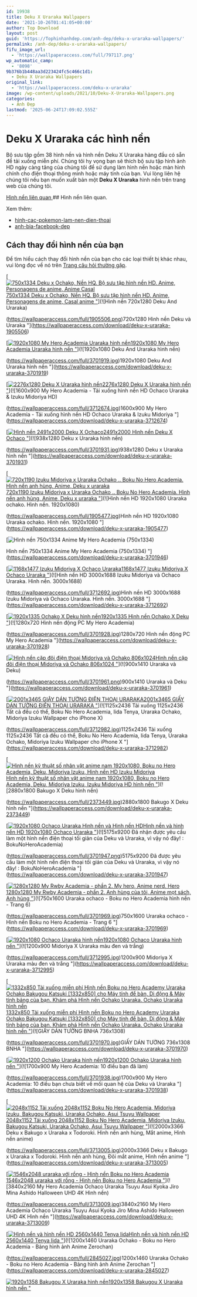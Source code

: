 ```yaml
---
id: 19938
title: Deku X Uraraka Wallpapers
date: '2021-10-26T01:41:05+00:00'
author: Top Download
layout: post
guid: 'https://Tophinhanhdep.com/anh-dep/deku-x-uraraka-wallpapers/'
permalink: /anh-dep/deku-x-uraraka-wallpapers/
fifu_image_url:
  - 'https://wallpaperaccess.com/full/797117.png'
wp_automatic_camp:
  - '8098'
9b376b1b448aa3d223424fc5c466c1d1:
  - Deku X Uraraka Wallpapers
original_link:
  - 'https://wallpaperaccess.com/deku-x-uraraka'
image: /wp-content/uploads/2021/10/Deku-X-Uraraka-Wallpapers.png
categories:
  - Ảnh Đẹp
lastmod: '2025-06-24T17:09:02.555Z'
---
```

# Deku X Uraraka các hình nền

Bộ sưu tập gồm 38 hình nền và hình nền Deku X Uraraka hàng đầu có sẵn để tải xuống miễn phí. Chúng tôi hy vọng bạn sẽ thích bộ sưu tập hình ảnh HD ngày càng tăng của chúng tôi để sử dụng làm hình nền hoặc màn hình chính cho điện thoại thông minh hoặc máy tính của bạn. Vui lòng liên hệ chúng tôi nếu bạn muốn xuất bản một **Deku X Uraraka** hình nền trên trang web của chúng tôi.

[Hình nền liên quan ](#related) ## Hình nền liên quan.

   
 Xem thêm:

   
- [hinh-cac-pokemon-lam-nen-dien-thoai](https://tophinhanhdep.com/anh-anime/hinh-cac-pokemon-lam-nen-dien-thoai/)
- [anh-bia-facebook-dep](https://tophinhanhdep.com/anh-bia/anh-bia-facebook-dep/)

## Cách thay đổi hình nền của bạn

Để tìm hiểu cách thay đổi hình nền của bạn cho các loại thiết bị khác nhau, vui lòng đọc về nó trên [Trang câu hỏi thường gặp](https://tophinhanhdep.com/faq/).

  
[[![750x1334 Deku x Ochako, Nền HQ.  Bộ sưu tập hình nền HD.  Anime, Personagens de anime, Anime Casal](https://wallpaperaccess.com/full/797117.png)750x1334 Deku x Ochako, Nền HQ. Bộ sưu tập hình nền HD. Anime, Personagens de anime, Casal anime "](https://wallpaperaccess.com/download/deku-x-uraraka-797117)](![Hình nền 720x1280 Deku And Uraraka)

(https://wallpaperaccess.com/full/1905506.png)720x1280 Hình nền Deku và Uraraka "](https://wallpaperaccess.com/download/deku-x-uraraka-1905506)

[[![1920x1080 My Hero Academia Uraraka hình nền](https://wallpaperaccess.com/full/2167644.jpg)1920x1080 My Hero Academia Uraraka hình nền "](https://wallpaperaccess.com/download/deku-x-uraraka-2167644)](![1920x1080 Deku And Uraraka hình nền)

(https://wallpaperaccess.com/full/3701919.jpg)1920x1080 Deku And Uraraka hình nền "](https://wallpaperaccess.com/download/deku-x-uraraka-3701919)

[[![2276x1280 Deku X Uraraka hình nền](https://wallpaperaccess.com/full/3712672.jpg)2276x1280 Deku X Uraraka hình nền "](https://wallpaperaccess.com/download/deku-x-uraraka-3712672)](![1600x900 My Hero Academia - Tải xuống hình nền HD Ochaco Uraraka & Izuku Midoriya HD)

(https://wallpaperaccess.com/full/3712674.jpg)1600x900 My Hero Academia - Tải xuống hình nền HD Ochaco Uraraka &amp; Izuku Midoriya "](https://wallpaperaccess.com/download/deku-x-uraraka-3712674)

[[![Hình nền 2491x2000 Deku X Ochaco](https://wallpaperaccess.com/full/3701923.jpg)2491x2000 Hình nền Deku X Ochaco "](https://wallpaperaccess.com/download/deku-x-uraraka-3701923)](![938x1280 Deku x Uraraka hình nền)

(https://wallpaperaccess.com/full/3701931.jpg)938x1280 Deku x Uraraka hình nền "](https://wallpaperaccess.com/download/deku-x-uraraka-3701931)

[[![720x1190 Izuku Midoriya x Uraraka Ochako .. Boku No Hero Academia.  Hình nền anh hùng, Anime, Deku x uraraka](https://wallpaperaccess.com/full/3701925.jpg)720x1190 Izuku Midoriya x Uraraka Ochako .. Boku No Hero Academia. Hình nền anh hùng, Anime, Deku x uraraka "](https://wallpaperaccess.com/download/deku-x-uraraka-3701925)](![Hình nền HD 1920x1080 Uraraka ochako.  Hình nền.  1920x1080)

(https://wallpaperaccess.com/full/1905477.jpg)Hình nền HD 1920x1080 Uraraka ochako. Hình nền. 1920x1080 "](https://wallpaperaccess.com/download/deku-x-uraraka-1905477)

[![Hình nền 750x1334 Anime My Hero Academia (750x1334)](https://wallpaperaccess.com/full/3701946.png)

Hình nền 750x1334 Anime My Hero Academia (750x1334) "](https://wallpaperaccess.com/download/deku-x-uraraka-3701946)

[[![1168x1477 Izuku Midoriya X Ochaco Uraraka](https://wallpaperaccess.com/full/3701926.jpg)1168x1477 Izuku Midoriya X Ochaco Uraraka "](https://wallpaperaccess.com/download/deku-x-uraraka-3701926)](![Hình nền HD 3000x1688 Izuku Midoriya và Ochaco Uraraka.  Hình nền.  3000x1688)

(https://wallpaperaccess.com/full/3712692.jpg)Hình nền HD 3000x1688 Izuku Midoriya và Ochaco Uraraka. Hình nền. 3000x1688 "](https://wallpaperaccess.com/download/deku-x-uraraka-3712692)

[[![1920x1335 Ochako X Deku hình nền](https://wallpaperaccess.com/full/3701935.jpg)1920x1335 Hình nền Ochako X Deku "](https://wallpaperaccess.com/download/deku-x-uraraka-3701935)](![1280x720 Hình nền động PC My Hero Academia)

(https://wallpaperaccess.com/full/3701928.jpg)1280x720 Hình nền động PC My Hero Academia "](https://wallpaperaccess.com/download/deku-x-uraraka-3701928)

[[![Hình nền cặp đôi điện thoại Midoriya và Ochako 806x1024](https://wallpaperaccess.com/full/3712979.jpg)Hình nền cặp đôi điện thoại Midoriya và Ochako 806x1024 "](https://wallpaperaccess.com/download/deku-x-uraraka-3712979)](![900x1410 Uraraka và Deku)

(https://wallpaperaccess.com/full/3701961.png)900x1410 Uraraka và Deku "](https://wallpaperaccess.com/download/deku-x-uraraka-3701961)

[[![2001x3465 GIẤY DÁN TƯỜNG ĐIỆN THOẠI URARAKA](https://wallpaperaccess.com/full/3701933.jpg)2001x3465 GIẤY DÁN TƯỜNG ĐIỆN THOẠI URARAKA "](https://wallpaperaccess.com/download/deku-x-uraraka-3701933)](![1125x2436 Tải xuống 1125x2436 Tất cả đều có thể, Boku No Hero Academia, Iida Tenya, Uraraka Ochako, Midoriya Izuku Wallpaper cho iPhone X)

(https://wallpaperaccess.com/full/3712982.jpg)1125x2436 Tải xuống 1125x2436 Tất cả đều có thể, Boku No Hero Academia, Iida Tenya, Uraraka Ochako, Midoriya Izuku Wallpaper cho iPhone X "](https://wallpaperaccess.com/download/deku-x-uraraka-3712982)

[[![Hình nền kỹ thuật số nhân vật anime nam 1920x1080, Boku no Hero Academia, Deku, Midoriya Izuku, Hình nền HD Izuku Midoriya](https://wallpaperaccess.com/full/1905663.jpg)Hình nền kỹ thuật số nhân vật anime nam 1920x1080, Boku no Hero Academia, Deku, Midoriya Izuku, Izuku Midoriya HD hình nền "](https://wallpaperaccess.com/download/deku-x-uraraka-1905663)](![2880x1800 Bakugo X Deku hình nền)

(https://wallpaperaccess.com/full/2373449.jpg)2880x1800 Bakugo X Deku hình nền "](https://wallpaperaccess.com/download/deku-x-uraraka-2373449)

[[![1920x1080 Ochaco Uraraka Hình nền và Hình nền HD](https://wallpaperaccess.com/full/2167765.png)Hình nền và hình nền HD 1920x1080 Ochaco Uraraka "](https://wallpaperaccess.com/download/deku-x-uraraka-2167765)](![5175x9200 Đã nhận được yêu cầu làm một hình nền điện thoại tối giản của Deku và Uraraka, vì vậy nó đây!  : BokuNoHeroAcademia)

(https://wallpaperaccess.com/full/3701947.png)5175x9200 Đã được yêu cầu làm một hình nền điện thoại tối giản của Deku và Uraraka, vì vậy nó đây! : BokuNoHeroAcademia "](https://wallpaperaccess.com/download/deku-x-uraraka-3701947)

[[![1280x1280 My Rwby Academia - phần 2. My hero, Anime nerd, Hero](https://wallpaperaccess.com/full/3712991.jpg)1280x1280 My Rwby Academia - phần 2. Anh hùng của tôi, Anime mọt sách, Anh hùng "](https://wallpaperaccess.com/download/deku-x-uraraka-3712991)](![750x1600 Uraraka ochaco - Boku no Hero Academia hình nền - Trang 6)

(https://wallpaperaccess.com/full/3701969.jpg)750x1600 Uraraka ochaco - Hình nền Boku no Hero Academia - Trang 6 "](https://wallpaperaccess.com/download/deku-x-uraraka-3701969)

[[![1920x1080 Ochaco Uraraka hình nền](https://wallpaperaccess.com/full/1905474.png)1920x1080 Ochaco Uraraka hình nền "](https://wallpaperaccess.com/download/deku-x-uraraka-1905474)](![1200x900 Midoriya X Uraraka màu đen và trắng)

(https://wallpaperaccess.com/full/3712995.jpg)1200x900 Midoriya X Uraraka màu đen và trắng "](https://wallpaperaccess.com/download/deku-x-uraraka-3712995)

[[![1332x850 Tải xuống miễn phí Hình nền Boku no Hero Academy Uraraka Ochako Bakugou Katsuki [1332x850] cho Máy tính để bàn, Di động & Máy tính bảng của bạn.  Khám phá Hình nền Ochako Uraraka.  Ochako Uraraka hình nền](https://wallpaperaccess.com/full/2167593.jpg)1332x850 Tải xuống miễn phí Hình nền Boku no Hero Academy Uraraka Ochako Bakugou Katsuki \[1332x850\] cho Máy tính để bàn, Di động &amp; Máy tính bảng của bạn. Khám phá Hình nền Ochako Uraraka. Ochako Uraraka hình nền "](https://wallpaperaccess.com/download/deku-x-uraraka-2167593)](![GIẤY DÁN TƯỜNG BNHA 736x1308)

(https://wallpaperaccess.com/full/3701970.jpg)GIẤY DÁN TƯỜNG 736x1308 BNHA "](https://wallpaperaccess.com/download/deku-x-uraraka-3701970)

[[![1920x1200 Ochako Uraraka hình nền](https://wallpaperaccess.com/full/2845018.jpg)1920x1200 Ochako Uraraka hình nền "](https://wallpaperaccess.com/download/deku-x-uraraka-2845018)](![1700x900 My Hero Academia: 10 điều bạn đã làm)

(https://wallpaperaccess.com/full/3701938.jpg)1700x900 My Hero Academia: 10 điều bạn chưa biết về mối quan hệ của Deku và Uraraka "](https://wallpaperaccess.com/download/deku-x-uraraka-3701938)

[[![2048x1152 Tải xuống 2048x1152 Boku No Hero Academia, Midoriya Izuku, Bakugou Katsuki, Uraraka Ochako, Asui Tsuyu Wallpaper](https://wallpaperaccess.com/full/1185105.jpg)2048x1152 Tải xuống 2048x1152 Boku No Hero Academia, Midoriya Izuku, Bakugou Katsuki, Uraraka Ochako, Asui Tsuyu Wallpaper "](https://wallpaperaccess.com/download/deku-x-uraraka-1185105)](![2000x3366 Deku x Bakugo x Uraraka x Todoroki.  Hình nền anh hùng, Mắt anime, Hình nền anime)

(https://wallpaperaccess.com/full/3713005.jpg)2000x3366 Deku x Bakugo x Uraraka x Todoroki. Hình nền anh hùng, Đôi mắt anime, Hình nền anime "](https://wallpaperaccess.com/download/deku-x-uraraka-3713005)

[[![1546x2048 uraraka với rồng - Hình nền Boku no Hero Academia](https://wallpaperaccess.com/full/3701954.jpg)1546x2048 uraraka với rồng - Hình nền Boku no Hero Academia "](https://wallpaperaccess.com/download/deku-x-uraraka-3701954)](![3840x2160 My Hero Academia Ochaco Uraraka Tsuyu Asui Kyoka Jiro Mina Ashido Halloween UHD 4K Hình nền)

(https://wallpaperaccess.com/full/3713009.jpg)3840x2160 My Hero Academia Ochaco Uraraka Tsuyu Asui Kyoka Jiro Mina Ashido Halloween UHD 4K Hình nền "](https://wallpaperaccess.com/download/deku-x-uraraka-3713009)

[[![Hình nền và hình nền HD 2560x1440 Tenya Iida](https://wallpaperaccess.com/full/3474707.png)Hình nền và hình nền HD 2560x1440 Tenya Iida "](https://wallpaperaccess.com/download/deku-x-uraraka-3474707)](![1200x1460 Uraraka Ochako - Boku no Hero Academia - Bảng hình ảnh Anime Zerochan)

(https://wallpaperaccess.com/full/2845027.jpg)1200x1460 Uraraka Ochako - Boku no Hero Academia - Bảng hình ảnh Anime Zerochan "](https://wallpaperaccess.com/download/deku-x-uraraka-2845027)

[![1920x1358 Bakugou X Uraraka hình nền](https://wallpaperaccess.com/full/2845077.jpg)1920x1358 Bakugou X Uraraka hình nền "](https://wallpaperaccess.com/download/deku-x-uraraka-2845077)

